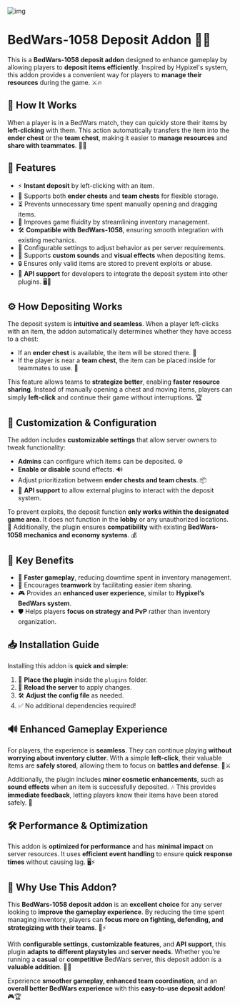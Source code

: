 ![img](https://imgurl.ir/uploads/u015825_minecraft_title_15.png)

# BedWars-1058 Deposit Addon 🏰💎

This is a **BedWars-1058 deposit addon** designed to enhance gameplay by allowing players to **deposit items efficiently**. Inspired by Hypixel's system, this addon provides a convenient way for players to **manage their resources** during the game. ⚔️🔥

## 📌 How It Works
When a player is in a BedWars match, they can quickly store their items by **left-clicking** with them. This action automatically transfers the item into the **ender chest** or the **team chest**, making it easier to **manage resources** and **share with teammates**. 🎒✅

## 🌟 Features
- ⚡ **Instant deposit** by left-clicking with an item.
- 🏹 Supports both **ender chests** and **team chests** for flexible storage.
- ⏳ Prevents unnecessary time spent manually opening and dragging items.
- 🏃 Improves game fluidity by streamlining inventory management.
- 🛠️ **Compatible with BedWars-1058**, ensuring smooth integration with existing mechanics.
- 🔧 Configurable settings to adjust behavior as per server requirements.
- 🎵 Supports **custom sounds** and **visual effects** when depositing items.
- 🔒 Ensures only valid items are stored to prevent exploits or abuse.
- 🔗 **API support** for developers to integrate the deposit system into other plugins. 🖥️📡

## ⚙️ How Depositing Works
The deposit system is **intuitive and seamless**. When a player left-clicks with an item, the addon automatically determines whether they have access to a chest:
- If an **ender chest** is available, the item will be stored there. 💜
- If the player is near a **team chest**, the item can be placed inside for teammates to use. 🔷

This feature allows teams to **strategize better**, enabling **faster resource sharing**. Instead of manually opening a chest and moving items, players can simply **left-click** and continue their game without interruptions. 🏆

## 🔧 Customization & Configuration
The addon includes **customizable settings** that allow server owners to tweak functionality:
- **Admins** can configure which items can be deposited. ⚙️
- **Enable or disable** sound effects. 🔊
- Adjust prioritization between **ender chests and team chests**. 📦
- 📡 **API support** to allow external plugins to interact with the deposit system.

To prevent exploits, the deposit function **only works within the designated game area**. It does not function in the **lobby** or any unauthorized locations. 🚫 Additionally, the plugin ensures **compatibility** with existing **BedWars-1058 mechanics and economy systems**. 💰

## 🎯 Key Benefits
- 🚀 **Faster gameplay**, reducing downtime spent in inventory management.
- 🤝 Encourages **teamwork** by facilitating easier item sharing.
- 🎮 Provides an **enhanced user experience**, similar to **Hypixel’s BedWars system**.
- 🛡️ Helps players **focus on strategy and PvP** rather than inventory organization.

## 📥 Installation Guide
Installing this addon is **quick and simple**:
1. 📂 **Place the plugin** inside the `plugins` folder.
2. 🔄 **Reload the server** to apply changes.
3. 🛠️ **Adjust the config file** as needed.
4. ✅ No additional dependencies required!

## 🔊 Enhanced Gameplay Experience
For players, the experience is **seamless**. They can continue playing **without worrying about inventory clutter**. With a simple **left-click**, their valuable items are **safely stored**, allowing them to focus on **battles and defense**. 🏹⚔️

Additionally, the plugin includes **minor cosmetic enhancements**, such as **sound effects** when an item is successfully deposited. 🎶 This provides **immediate feedback**, letting players know their items have been stored safely. 📢

## 🛠️ Performance & Optimization
This addon is **optimized for performance** and has **minimal impact** on server resources. It uses **efficient event handling** to ensure **quick response times** without causing lag. 🖥️⚡


## 🎉 Why Use This Addon?
This **BedWars-1058 deposit addon** is an **excellent choice** for any server looking to **improve the gameplay experience**. By reducing the time spent managing inventory, players can **focus more on fighting, defending, and strategizing with their teams**. 🏰⚡

With **configurable settings**, **customizable features**, and **API support**, this plugin **adapts to different playstyles** and **server needs**. Whether you’re running a **casual** or **competitive** BedWars server, this deposit addon is a **valuable addition**. 💎🔥

Experience **smoother gameplay, enhanced team coordination**, and an **overall better BedWars experience** with this **easy-to-use deposit addon**! 🎮🏆


